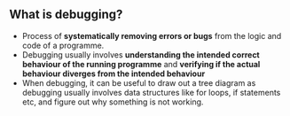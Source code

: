 ## What is debugging?

- Process of **systematically removing errors or bugs** from the logic and code of a programme. 
- Debugging usually involves **understanding the intended correct behaviour of the running programme** and 
                             **verifying if the actual behaviour diverges from the intended behaviour**
- When debugging, it can be useful to draw out a tree diagram as debugging usually involves data structures like for loops, if statements etc, and figure out why something is not working.